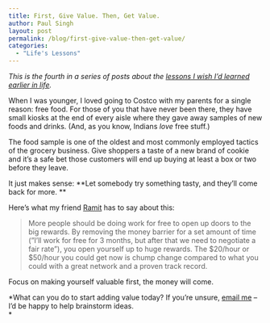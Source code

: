 ```yaml
---
title: First, Give Value. Then, Get Value.
author: Paul Singh
layout: post
permalink: /blog/first-give-value-then-get-value/
categories:
  - "Life's Lessons"
---
```

*This is the fourth in a series of posts about the <a href="http://www.resultsjunkies.com/blog/some-lessons-i-wish-i-learned-earlier-in-life/" target="_self">lessons I wish I’d learned earlier in life</a>.*

When I was younger, I loved going to Costco with my parents for a single reason: free food. For those of you that have never been there, they have small kiosks at the end of every aisle where they gave away samples of new foods and drinks. (And, as you know, Indians *love* free stuff.)

The food sample is one of the oldest and most commonly employed tactics of the grocery business. Give shoppers a taste of a new brand of cookie and it&#8217;s a safe bet those customers will end up buying at least a box or two before they leave.

It just makes sense: **Let somebody try something tasty, and they&#8217;ll come back for more. **

Here&#8217;s what my friend [Ramit][1] has to say about this:

> More people should be doing work for free to open up doors to the big rewards. By removing the money barrier for a set amount of time (”I’ll work for free for 3 months, but after that we need to negotiate a fair rate”), you open yourself up to huge rewards. The $20/hour or $50/hour you could get now is chump change compared to what you could with a great network and a proven track record.

Focus on making yourself valuable first, the money will come.

*What can you do to start adding value today? If you&#8217;re unsure, [email me][2] &#8211; I&#8217;d be happy to help brainstorm ideas.  
*

 [1]: http://www.iwillteachyoutoberich.com/blog/
 [2]: mailto:paul@resultsjunkies.com
